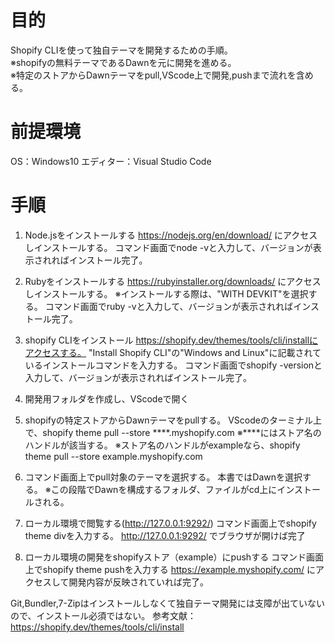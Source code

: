 # 目的
Shopify CLIを使って独自テーマを開発するための手順。  
※shopifyの無料テーマであるDawnを元に開発を進める。  
※特定のストアからDawnテーマをpull,VScode上で開発,pushまで流れを含める。  

# 前提環境
OS：Windows10
エディター：Visual Studio Code

# 手順
1. Node.jsをインストールする
    https://nodejs.org/en/download/ にアクセスしインストールする。
    コマンド画面でnode -vと入力して、バージョンが表示されればインストール完了。

2. Rubyをインストールする
    https://rubyinstaller.org/downloads/ にアクセスしインストールする。
    ※インストールする際は、"WITH DEVKIT"を選択する。
    コマンド画面でruby -vと入力して、バージョンが表示されればインストール完了。

3. shopify CLIをインストール
    https://shopify.dev/themes/tools/cli/installにアクセスする。
    "Install Shopify CLI"の"Windows and Linux"に記載されているインストールコマンドを入力する。
    コマンド画面でshopify -versionと入力して、バージョンが表示されればインストール完了。

4. 開発用フォルダを作成し、VScodeで開く

5. shopifyの特定ストアからDawnテーマをpullする。
    VScodeのターミナル上で、shopify theme pull --store ****.myshopify.com
    ※****にはストア名のハンドルが該当する。
    ※ストア名のハンドルがexampleなら、shopify theme pull --store example.myshopify.com

6. コマンド画面上でpull対象のテーマを選択する。
    本書ではDawnを選択する。
    ※この段階でDawnを構成するフォルダ、ファイルがcd上にインストールされる。

7. ローカル環境で閲覧する(http://127.0.0.1:9292/)
    コマンド画面上でshopify theme divを入力する。
    http://127.0.0.1:9292/ でブラウザが開けば完了

8. ローカル環境の開発をshopifyストア（example）にpushする
    コマンド画面上でshopify theme pushを入力する
    https://example.myshopify.com/ にアクセスして開発内容が反映されていれば完了。


Git,Bundler,7-Zipはインストールしなくて独自テーマ開発には支障が出ていないので、インストール必須ではない。
参考文献：https://shopify.dev/themes/tools/cli/install

